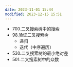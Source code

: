 ```yaml
---
date: 2023-11-01 15:44
modified: 2023-12-15 15:51
---
```


- 700.二叉搜索树中的搜索
- 98.验证二叉搜索树
	- 递归
	- 迭代（中序遍历）
- 530.二叉搜索树的最小绝对差
- 501.二叉搜索树中的众数